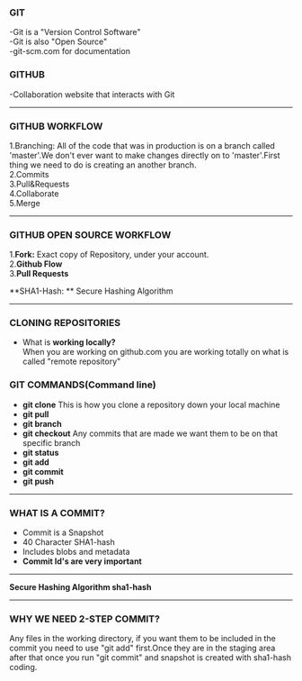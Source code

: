### GIT

-Git is a "Version Control Software"<br>
-Git is also "Open Source"<br>
-git-scm.com for documentation<br>

### GITHUB 

-Collaboration website that interacts with Git<br>

----------


### GITHUB WORKFLOW

1.Branching: All of the code that was in production is on  a branch called 'master'.We don't ever want to make changes directly on to 'master'.First thing we need to do is creating an another branch.<br>
2.Commits<br>
3.Pull&Requests<br>
4.Collaborate<br>
5.Merge<br>


------


### GITHUB OPEN SOURCE WORKFLOW

1.**Fork:** Exact copy of Repository, under your account.<br>
2.**Github Flow**<br>
3.**Pull Requests**<br>


**SHA1-Hash: **  Secure Hashing Algorithm


----------


### CLONING REPOSITORIES

<ul>
  <li>What is <b>working locally?</b><br>
  When you are working on github.com you are working totally on what is called "remote repository"</li>  
</ul>



### GIT COMMANDS(Command line)

+ **git clone** This is how you clone a repository down your local machine
+ **git pull**
+ **git branch**
+ **git checkout** Any commits that are made we want them to be on that specific branch
+ **git status**
+ **git add**
+ **git commit**
+ **git push**


  
  
 -------------------------
 
 ### WHAT IS A COMMIT?
 
 + Commit is a Snapshot
 + 40 Character SHA1-hash
 + Includes blobs and metadata
 + **Commit Id's are very important**


--------------


**Secure Hashing Algorithm sha1-hash** <br>

----------

### WHY WE NEED 2-STEP COMMIT?

Any files in the working directory, if you want them to be included in the commit you need to use "git add" first.Once they are in the staging area after that once you run "git commit" and snapshot is created with sha1-hash coding.


 
 
 
 




